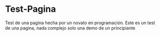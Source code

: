 # Test-Pagina
Test de una pagina hecha por un novato en programación.
Este es un test de una pagina, nada complejo solo una demo de un principiante
